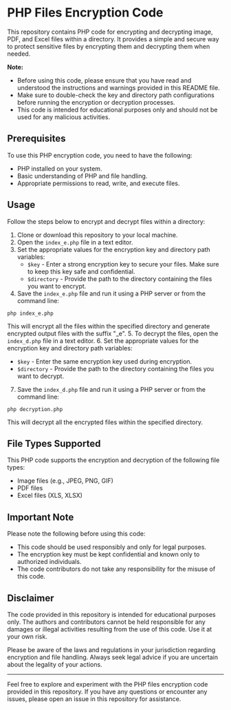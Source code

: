 # PHP Files Encryption Code

This repository contains PHP code for encrypting and decrypting image, PDF, and Excel files within a directory. It provides a simple and secure way to protect sensitive files by encrypting them and decrypting them when needed.

**Note:**
- Before using this code, please ensure that you have read and understood the instructions and warnings provided in this README file.
- Make sure to double-check the key and directory path configurations before running the encryption or decryption processes.
- This code is intended for educational purposes only and should not be used for any malicious activities.

## Prerequisites

To use this PHP encryption code, you need to have the following:

- PHP installed on your system.
- Basic understanding of PHP and file handling.
- Appropriate permissions to read, write, and execute files.

## Usage

Follow the steps below to encrypt and decrypt files within a directory:

1. Clone or download this repository to your local machine.
2. Open the `index_e.php` file in a text editor.
3. Set the appropriate values for the encryption key and directory path variables:
    - `$key` - Enter a strong encryption key to secure your files. Make sure to keep this key safe and confidential.
    - `$directory` - Provide the path to the directory containing the files you want to encrypt.
4. Save the `index_e.php` file and run it using a PHP server or from the command line:

`php index_e.php
`

This will encrypt all the files within the specified directory and generate encrypted output files with the suffix "_e".
5. To decrypt the files, open the `index_d.php` file in a text editor.
6. Set the appropriate values for the encryption key and directory path variables:
- `$key` - Enter the same encryption key used during encryption.
- `$directory` - Provide the path to the directory containing the files you want to decrypt.
7. Save the `index_d.php` file and run it using a PHP server or from the command line:

`php decryption.php
`

This will decrypt all the encrypted files within the specified directory.

## File Types Supported

This PHP code supports the encryption and decryption of the following file types:

- Image files (e.g., JPEG, PNG, GIF)
- PDF files
- Excel files (XLS, XLSX)

## Important Note

Please note the following before using this code:

- This code should be used responsibly and only for legal purposes.
- The encryption key must be kept confidential and known only to authorized individuals.
- The code contributors do not take any responsibility for the misuse of this code.

## Disclaimer

The code provided in this repository is intended for educational purposes only. The authors and contributors cannot be held responsible for any damages or illegal activities resulting from the use of this code. Use it at your own risk.

Please be aware of the laws and regulations in your jurisdiction regarding encryption and file handling. Always seek legal advice if you are uncertain about the legality of your actions.

---

Feel free to explore and experiment with the PHP files encryption code provided in this repository. If you have any questions or encounter any issues, please open an issue in this repository for assistance.


